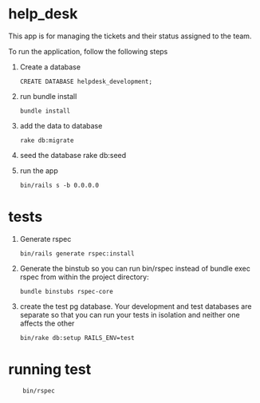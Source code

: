 # help_desk

This app is for managing the tickets and their status assigned to the team.

To run the application, follow the following steps

1.  Create a database

        CREATE DATABASE helpdesk_development;

2.  run bundle install

        bundle install

3.  add the data to database

        rake db:migrate

4.  seed the database
        rake db:seed
5.  run the app

        bin/rails s -b 0.0.0.0

# tests

1.  Generate rspec

        bin/rails generate rspec:install

2.  Generate the binstub so you can run bin/rspec instead of bundle exec rspec from within the project directory:

        bundle binstubs rspec-core

3.  create the test pg database. Your development and test databases are separate so that you can run your tests in isolation and neither one affects the other

        bin/rake db:setup RAILS_ENV=test

# running test

        bin/rspec
